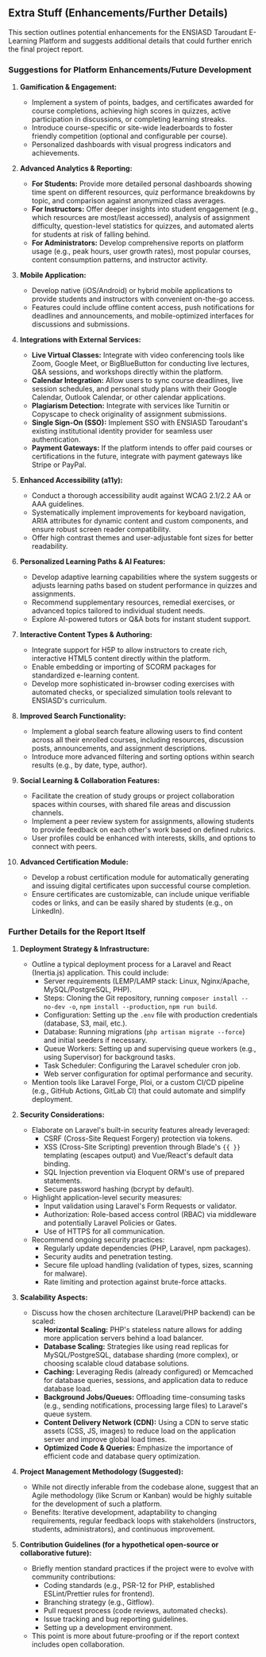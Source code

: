 ## Extra Stuff (Enhancements/Further Details)

This section outlines potential enhancements for the ENSIASD Taroudant E-Learning Platform and suggests additional details that could further enrich the final project report.

### Suggestions for Platform Enhancements/Future Development

1.  **Gamification & Engagement:**
    *   Implement a system of points, badges, and certificates awarded for course completions, achieving high scores in quizzes, active participation in discussions, or completing learning streaks.
    *   Introduce course-specific or site-wide leaderboards to foster friendly competition (optional and configurable per course).
    *   Personalized dashboards with visual progress indicators and achievements.

2.  **Advanced Analytics & Reporting:**
    *   **For Students:** Provide more detailed personal dashboards showing time spent on different resources, quiz performance breakdowns by topic, and comparison against anonymized class averages.
    *   **For Instructors:** Offer deeper insights into student engagement (e.g., which resources are most/least accessed), analysis of assignment difficulty, question-level statistics for quizzes, and automated alerts for students at risk of falling behind.
    *   **For Administrators:** Develop comprehensive reports on platform usage (e.g., peak hours, user growth rates), most popular courses, content consumption patterns, and instructor activity.

3.  **Mobile Application:**
    *   Develop native (iOS/Android) or hybrid mobile applications to provide students and instructors with convenient on-the-go access.
    *   Features could include offline content access, push notifications for deadlines and announcements, and mobile-optimized interfaces for discussions and submissions.

4.  **Integrations with External Services:**
    *   **Live Virtual Classes:** Integrate with video conferencing tools like Zoom, Google Meet, or BigBlueButton for conducting live lectures, Q&A sessions, and workshops directly within the platform.
    *   **Calendar Integration:** Allow users to sync course deadlines, live session schedules, and personal study plans with their Google Calendar, Outlook Calendar, or other calendar applications.
    *   **Plagiarism Detection:** Integrate with services like Turnitin or Copyscape to check originality of assignment submissions.
    *   **Single Sign-On (SSO):** Implement SSO with ENSIASD Taroudant's existing institutional identity provider for seamless user authentication.
    *   **Payment Gateways:** If the platform intends to offer paid courses or certifications in the future, integrate with payment gateways like Stripe or PayPal.

5.  **Enhanced Accessibility (a11y):**
    *   Conduct a thorough accessibility audit against WCAG 2.1/2.2 AA or AAA guidelines.
    *   Systematically implement improvements for keyboard navigation, ARIA attributes for dynamic content and custom components, and ensure robust screen reader compatibility.
    *   Offer high contrast themes and user-adjustable font sizes for better readability.

6.  **Personalized Learning Paths & AI Features:**
    *   Develop adaptive learning capabilities where the system suggests or adjusts learning paths based on student performance in quizzes and assignments.
    *   Recommend supplementary resources, remedial exercises, or advanced topics tailored to individual student needs.
    *   Explore AI-powered tutors or Q&A bots for instant student support.

7.  **Interactive Content Types & Authoring:**
    *   Integrate support for H5P to allow instructors to create rich, interactive HTML5 content directly within the platform.
    *   Enable embedding or importing of SCORM packages for standardized e-learning content.
    *   Develop more sophisticated in-browser coding exercises with automated checks, or specialized simulation tools relevant to ENSIASD's curriculum.

8.  **Improved Search Functionality:**
    *   Implement a global search feature allowing users to find content across all their enrolled courses, including resources, discussion posts, announcements, and assignment descriptions.
    *   Introduce more advanced filtering and sorting options within search results (e.g., by date, type, author).

9.  **Social Learning & Collaboration Features:**
    *   Facilitate the creation of study groups or project collaboration spaces within courses, with shared file areas and discussion channels.
    *   Implement a peer review system for assignments, allowing students to provide feedback on each other's work based on defined rubrics.
    *   User profiles could be enhanced with interests, skills, and options to connect with peers.

10. **Advanced Certification Module:**
    *   Develop a robust certification module for automatically generating and issuing digital certificates upon successful course completion.
    *   Ensure certificates are customizable, can include unique verifiable codes or links, and can be easily shared by students (e.g., on LinkedIn).

### Further Details for the Report Itself

1.  **Deployment Strategy & Infrastructure:**
    *   Outline a typical deployment process for a Laravel and React (Inertia.js) application. This could include:
        *   Server requirements (LEMP/LAMP stack: Linux, Nginx/Apache, MySQL/PostgreSQL, PHP).
        *   Steps: Cloning the Git repository, running `composer install --no-dev -o`, `npm install --production`, `npm run build`.
        *   Configuration: Setting up the `.env` file with production credentials (database, S3, mail, etc.).
        *   Database: Running migrations (`php artisan migrate --force`) and initial seeders if necessary.
        *   Queue Workers: Setting up and supervising queue workers (e.g., using Supervisor) for background tasks.
        *   Task Scheduler: Configuring the Laravel scheduler cron job.
        *   Web server configuration for optimal performance and security.
    *   Mention tools like Laravel Forge, Ploi, or a custom CI/CD pipeline (e.g., GitHub Actions, GitLab CI) that could automate and simplify deployment.

2.  **Security Considerations:**
    *   Elaborate on Laravel's built-in security features already leveraged:
        *   CSRF (Cross-Site Request Forgery) protection via tokens.
        *   XSS (Cross-Site Scripting) prevention through Blade's `{{ }}` templating (escapes output) and Vue/React's default data binding.
        *   SQL Injection prevention via Eloquent ORM's use of prepared statements.
        *   Secure password hashing (bcrypt by default).
    *   Highlight application-level security measures:
        *   Input validation using Laravel's Form Requests or validator.
        *   Authorization: Role-based access control (RBAC) via middleware and potentially Laravel Policies or Gates.
        *   Use of HTTPS for all communication.
    *   Recommend ongoing security practices:
        *   Regularly update dependencies (PHP, Laravel, npm packages).
        *   Security audits and penetration testing.
        *   Secure file upload handling (validation of types, sizes, scanning for malware).
        *   Rate limiting and protection against brute-force attacks.

3.  **Scalability Aspects:**
    *   Discuss how the chosen architecture (Laravel/PHP backend) can be scaled:
        *   **Horizontal Scaling:** PHP's stateless nature allows for adding more application servers behind a load balancer.
        *   **Database Scaling:** Strategies like using read replicas for MySQL/PostgreSQL, database sharding (more complex), or choosing scalable cloud database solutions.
        *   **Caching:** Leveraging Redis (already configured) or Memcached for database queries, sessions, and application data to reduce database load.
        *   **Background Jobs/Queues:** Offloading time-consuming tasks (e.g., sending notifications, processing large files) to Laravel's queue system.
        *   **Content Delivery Network (CDN):** Using a CDN to serve static assets (CSS, JS, images) to reduce load on the application server and improve global load times.
        *   **Optimized Code & Queries:** Emphasize the importance of efficient code and database query optimization.

4.  **Project Management Methodology (Suggested):**
    *   While not directly inferable from the codebase alone, suggest that an Agile methodology (like Scrum or Kanban) would be highly suitable for the development of such a platform.
    *   Benefits: Iterative development, adaptability to changing requirements, regular feedback loops with stakeholders (instructors, students, administrators), and continuous improvement.

5.  **Contribution Guidelines (for a hypothetical open-source or collaborative future):**
    *   Briefly mention standard practices if the project were to evolve with community contributions:
        *   Coding standards (e.g., PSR-12 for PHP, established ESLint/Prettier rules for frontend).
        *   Branching strategy (e.g., Gitflow).
        *   Pull request process (code reviews, automated checks).
        *   Issue tracking and bug reporting guidelines.
        *   Setting up a development environment.
    *   This point is more about future-proofing or if the report context includes open collaboration.
